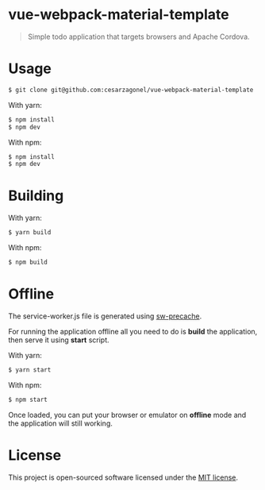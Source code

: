# vue-webpack-material-template
> Simple todo application that targets browsers and Apache Cordova.

# Usage
``` bash
$ git clone git@github.com:cesarzagonel/vue-webpack-material-template
```

With yarn:
``` bash
$ npm install
$ npm dev
```

With npm:
``` bash
$ npm install
$ npm dev
```

# Building

With yarn:
``` bash
$ yarn build
```

With npm:
``` bash
$ npm build
```

# Offline
The service-worker.js file is generated using [sw-precache](https://github.com/GoogleChrome/sw-precache).

For running the application offline all you need to do is **build** the application, then serve it using **start** script.

With yarn:
``` bash
$ yarn start
```

With npm:
``` bash
$ npm start
```
Once loaded, you can put your browser or emulator on **offline** mode and the application will still working.

# License
This project is open-sourced software licensed under the [MIT license](http://opensource.org/licenses/MIT).